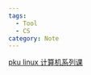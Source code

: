 ```yaml
---
tags:
  - Tool
  - CS
category: Note
---
```

<a href=" https://missing.lcpu.dev/">pku linux 计算机系列课</a>


